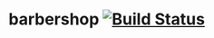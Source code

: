 # barbershop [![Build Status](https://travis-ci.com/meetup/barbershop.svg?branch=master)](https://travis-ci.com/meetup/barbershop)